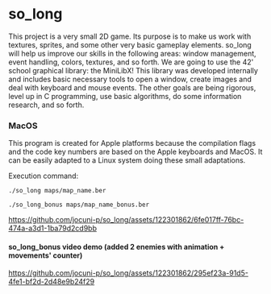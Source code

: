 # so_long
This project is a very small 2D game.
Its purpose is to make us work with textures, sprites,
and some other very basic gameplay elements.
so_long will help us improve our skills in the following areas: window management, event handling, colors, textures, and so forth.
We are going to use the 42' school graphical library: the MiniLibX! This library was developed internally and includes basic necessary tools to open a window, create images and deal with keyboard and mouse events.
The other goals are being rigorous, level up in C programming, use basic algorithms, do some information research, and so forth.


### MacOS
This program is created for Apple platforms because the compilation flags and the code key numbers are based on the Apple keyboards and MacOS. It can be easily adapted to a Linux system doing these small adaptations.


Execution command:
```
./so_long maps/map_name.ber

./so_long_bonus maps/map_name_bonus.ber
```


https://github.com/jocuni-p/so_long/assets/122301862/6fe017ff-76bc-474a-a3d1-1ba79d2cd9bb


#### so_long_bonus video demo (added 2 enemies with animation + movements' counter)

https://github.com/jocuni-p/so_long/assets/122301862/295ef23a-91d5-4fe1-bf2d-2d48e9b24f29


